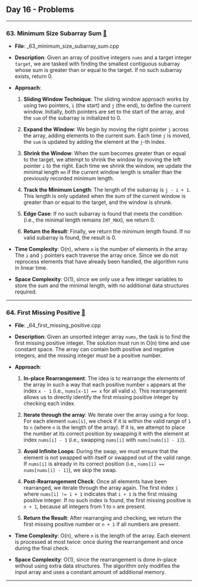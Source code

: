 ## Day 16 - Problems

---

### 63. **Minimum Size Subarray Sum** [🧲](./_63_minimum_size_subarray_sum.cpp)
   - **File**: _63_minimum_size_subarray_sum.cpp
   - **Description**: Given an array of positive integers `nums` and a target integer `target`, we are tasked with finding the smallest contiguous subarray whose sum is greater than or equal to the target. If no such subarray exists, return 0.
   
   - **Approach**:
     1. **Sliding Window Technique**: The sliding window approach works by using two pointers, `i` (the start) and `j` (the end), to define the current window. Initially, both pointers are set to the start of the array, and the `sum` of the subarray is initialized to 0.
     
     2. **Expand the Window**: We begin by moving the right pointer `j` across the array, adding elements to the current sum. Each time `j` is moved, the `sum` is updated by adding the element at the `j`-th index.
     
     3. **Shrink the Window**: When the sum becomes greater than or equal to the target, we attempt to shrink the window by moving the left pointer `i` to the right. Each time we shrink the window, we update the minimal length `mn` if the current window length is smaller than the previously recorded minimum length.
     
     4. **Track the Minimum Length**: The length of the subarray is `j - i + 1`. This length is only updated when the sum of the current window is greater than or equal to the target, and the window is shrunk.
     
     5. **Edge Case**: If no such subarray is found that meets the condition (i.e., the minimal length remains `INT_MAX`), we return 0.
     
     6. **Return the Result**: Finally, we return the minimum length found. If no valid subarray is found, the result is 0.

   - **Time Complexity**: O(n), where `n` is the number of elements in the array. The `i` and `j` pointers each traverse the array once. Since we do not reprocess elements that have already been handled, the algorithm runs in linear time.
   
   - **Space Complexity**: O(1), since we only use a few integer variables to store the sum and the minimal length, with no additional data structures required.

---

### 64. **First Missing Positive** [🧲](./_64_first_missing_positive.cpp)
   - **File**: _64_first_missing_positive.cpp
   - **Description**: Given an unsorted integer array `nums`, the task is to find the first missing positive integer. The solution must run in O(n) time and use constant space. The array can contain both positive and negative integers, and the missing integer must be a positive number.

   - **Approach**:
     1. **In-place Rearrangement**: The idea is to rearrange the elements of the array in such a way that each positive number `x` appears at the index `x - 1` (i.e., `nums[x-1] == x` for all valid `x`). This rearrangement allows us to directly identify the first missing positive integer by checking each index.
     
     2. **Iterate through the array**: We iterate over the array using a for loop. For each element `nums[i]`, we check if it is within the valid range of `1` to `n` (where `n` is the length of the array). If it is, we attempt to place the number at its correct position by swapping it with the element at index `nums[i] - 1` (i.e., swapping `nums[i]` with `nums[nums[i] - 1]`).
     
     3. **Avoid Infinite Loops**: During the swap, we must ensure that the element is not swapped with itself or swapped out of the valid range. If `nums[i]` is already in its correct position (i.e., `nums[i] == nums[nums[i] - 1]`), we skip the swap.
     
     4. **Post-Rearrangement Check**: Once all elements have been rearranged, we iterate through the array again. The first index `i` where `nums[i] != i + 1` indicates that `i + 1` is the first missing positive integer. If no such index is found, the first missing positive is `n + 1`, because all integers from 1 to `n` are present.
     
     5. **Return the Result**: After rearranging and checking, we return the first missing positive number or `n + 1` if all numbers are present.

   - **Time Complexity**: O(n), where `n` is the length of the array. Each element is processed at most twice: once during the rearrangement and once during the final check.
   
   - **Space Complexity**: O(1), since the rearrangement is done in-place without using extra data structures. The algorithm only modifies the input array and uses a constant amount of additional memory.

---